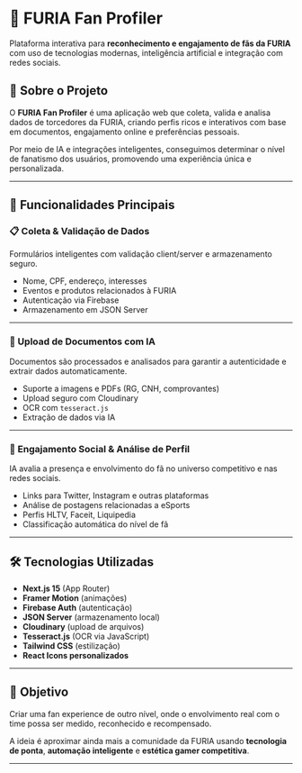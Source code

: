 # 🦁 FURIA Fan Profiler

Plataforma interativa para **reconhecimento e engajamento de fãs da FURIA** com uso de tecnologias modernas, inteligência artificial e integração com redes sociais.

## 🚀 Sobre o Projeto

O **FURIA Fan Profiler** é uma aplicação web que coleta, valida e analisa dados de torcedores da FURIA, criando perfis ricos e interativos com base em documentos, engajamento online e preferências pessoais.

Por meio de IA e integrações inteligentes, conseguimos determinar o nível de fanatismo dos usuários, promovendo uma experiência única e personalizada.

---

## 🧠 Funcionalidades Principais

### 📋 Coleta & Validação de Dados

Formulários inteligentes com validação client/server e armazenamento seguro.

- Nome, CPF, endereço, interesses
- Eventos e produtos relacionados à FURIA
- Autenticação via Firebase
- Armazenamento em JSON Server

---

### 📎 Upload de Documentos com IA

Documentos são processados e analisados para garantir a autenticidade e extrair dados automaticamente.

- Suporte a imagens e PDFs (RG, CNH, comprovantes)
- Upload seguro com Cloudinary
- OCR com `tesseract.js`
- Extração de dados via IA

---

### 🔗 Engajamento Social & Análise de Perfil

IA avalia a presença e envolvimento do fã no universo competitivo e nas redes sociais.

- Links para Twitter, Instagram e outras plataformas
- Análise de postagens relacionadas a eSports
- Perfis HLTV, Faceit, Liquipedia
- Classificação automática do nível de fã

---

## 🛠️ Tecnologias Utilizadas

- **Next.js 15** (App Router)
- **Framer Motion** (animações)
- **Firebase Auth** (autenticação)
- **JSON Server** (armazenamento local)
- **Cloudinary** (upload de arquivos)
- **Tesseract.js** (OCR via JavaScript)
- **Tailwind CSS** (estilização)
- **React Icons personalizados**

---

## 🎯 Objetivo

Criar uma fan experience de outro nível, onde o envolvimento real com o time possa ser medido, reconhecido e recompensado.

A ideia é aproximar ainda mais a comunidade da FURIA usando **tecnologia de ponta**, **automação inteligente** e **estética gamer competitiva**.

---



